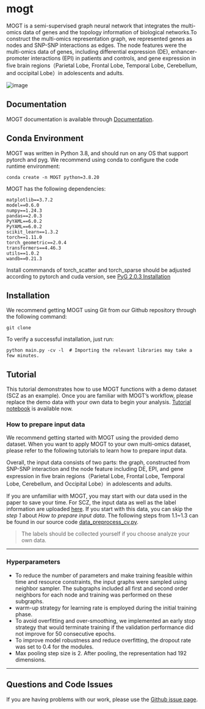 # mogt
MOGT is a semi-supervised graph neural network that integrates the multi-omics data of genes and the topology information of biological networks.To construct the multi-omics representation graph, we represented genes as nodes and SNP-SNP interactions as edges. The node features were the multi-omics data of genes, including differential expression (DE), enhancer-promoter interactions (EPI) in patients and controls, and gene expression in five brain regions（Parietal Lobe, Frontal Lobe, Temporal Lobe, Cerebellum, and occipital Lobe）in adolescents and adults.

![image](https://github.com/MOGT/tree/main/img/Framework.emf)

## Documentation
MOGT documentation is available through [Documentation](https://sunyolo.github.io/MOGT.github.io/).

## Conda Environment
MOGT was written in Python 3.8, and should run on any OS that support pytorch and pyg. 
We recommend using conda to configure the code runtime environment:
```
conda create -n MOGT python=3.8.20
```
MOGT has the following dependencies:
```
matplotlib==3.7.2
model==0.6.0
numpy==1.24.3
pandas==2.0.3
PyYAML==6.0.2
PyYAML==6.0.2
scikit_learn==1.3.2
torch==1.11.0
torch_geometric==2.0.4
transformers==4.46.3
utils==1.0.2
wandb==0.21.3
```
Install commmands of torch_scatter and torch_sparse should be adjusted according to pytorch and cuda version, see [PyG 2.0.3 Installation](https://pytorch-geometric.readthedocs.io/en/2.0.3/notes/installation.html)

## Installation
We recommend getting MOGT using Git from our Github repository through the following command:

```
git clone 
```
To verify a successful installation, just run:
```
python main.py -cv -l  # Importing the relevant libraries may take a few minutes.
```

## Tutorial
This tutorial demonstrates how to use MOGT functions with a demo dataset (SCZ as an example). 
Once you are familiar with MOGT’s workflow, please replace the demo data with your own data to begin your analysis. 
[Tutorial notebook](https://github.com/MOGT/tree/main/Tutorial.ipynb) is available now.

### How to prepare input data

We recommend getting started with MOGT using the provided demo dataset. When you want to apply MOGT to your own multi-omics dataset, please refer to the following tutorials to learn how to prepare input data.

Overall, the input data consists of two parts: the graph, constructed from SNP-SNP interaction and the node feature including DE, EPI, and gene expression in five brain regions（Parietal Lobe, Frontal Lobe, Temporal Lobe, Cerebellum, and Occipital Lobe）in adolescents and adults.

 If you are unfamiliar with MOGT, you may start with our data used in the paper to save your time. For SCZ, the input data as well as the label information are uploaded [here](https://github.com/MOGT/tree/main/data). If you start with this data, you can skip the _step 1_ about _How to prepare input data_.
 The following steps from 1.1~1.3 can be found in our source code [data_preprocess_cv.py](https://github.com/MOGT/blob/main/data_preprocess_cv.py).

>The labels should be collected yourself if you choose analyze your own data.


---

### Hyperparameters

- To reduce the number of parameters and make training feasible within time and resource constraints, the input graphs were sampled using neighbor sampler. The subgraphs included all first and second order neighbors for each node and training was performed on these subgraphs.
- warm-up strategy for learning rate is employed during the initial training phase.
- To avoid overfitting and over-smoothing, we implemented an early stop strategy that would terminate training if the validation performance did not improve for 50 consecutive epochs.
- To improve model robustness and reduce overfitting, the dropout rate was set to 0.4 for the modules.
- Max pooling step size is 2. After pooling, the representation had 192 dimensions.

---

## Questions and Code Issues
If you are having problems with our work, please use the [Github issue page](https://github.com/MOGT/issues).